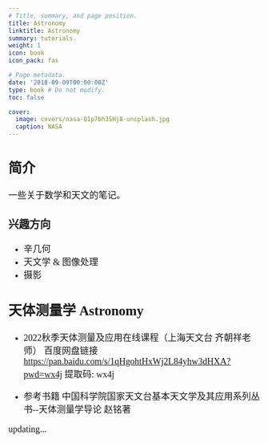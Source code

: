 ```yaml
---
# Title, summary, and page position.
title: Astronomy
linktitle: Astronomy
summary: tutorials.
weight: 1
icon: book
icon_pack: fas

# Page metadata.
date: '2018-09-09T00:00:00Z'
type: book # Do not modify.
toc: false

cover:
  image: covers/nasa-Q1p7bh3SHj8-unsplash.jpg
  caption: NASA
---
```

<font face="KaiTi" size="4" >

## 简介

一些关于数学和天文的笔记。

### 兴趣方向

- 辛几何
- 天文学 & 图像处理
- 摄影

## 天体测量学 Astronomy

- 2022秋季天体测量及应用在线课程（上海天文台 齐朝祥老师）
百度网盘链接 <https://pan.baidu.com/s/1qHgohtHxWj2L84yhw3dHXA?pwd=wx4j>
提取码: wx4j

- 参考书籍
  中国科学院国家天文台基本天文学及其应用系列丛书--天体测量学导论 赵铭著

updating...

